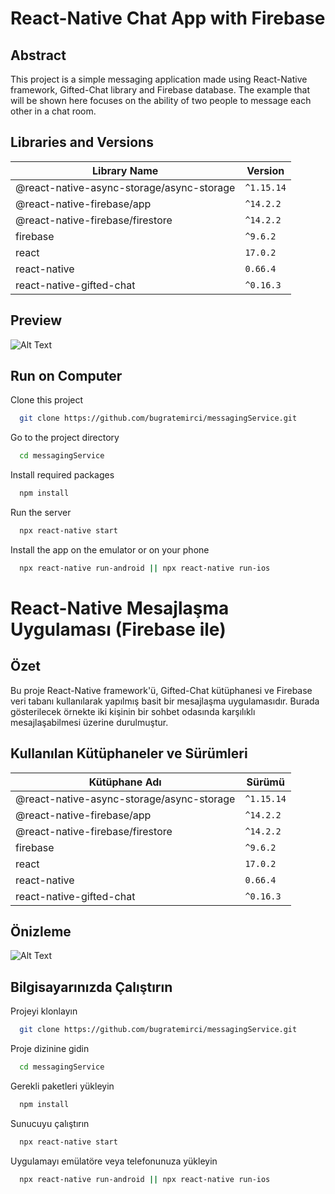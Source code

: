# React-Native Chat App with Firebase

## Abstract

This project is a simple messaging application made using React-Native framework, Gifted-Chat library and Firebase database. The example that will be shown here focuses on the ability of two people to message each other in a chat room.

## Libraries and Versions

|Library Name| Version|
|-------|------|
|@react-native-async-storage/async-storage | `^1.15.14` |
|@react-native-firebase/app| `^14.2.2`|
|@react-native-firebase/firestore |`^14.2.2`|
|firebase| `^9.6.2`|
|react| `17.0.2`|
|react-native| `0.66.4`|
|react-native-gifted-chat| `^0.16.3`|

## Preview

![Alt Text](https://media.giphy.com/media/8B2zF9dA8FWgC80uZ3/giphy.gif)

## Run on Computer

Clone this project

```bash
  git clone https://github.com/bugratemirci/messagingService.git
```

Go to the project directory

```bash
  cd messagingService
```

Install required packages

```bash
  npm install
```

Run the server

```bash
  npx react-native start
```

Install the app on the emulator or on your phone

```bash
  npx react-native run-android || npx react-native run-ios
```

# React-Native Mesajlaşma Uygulaması (Firebase ile)

##  Özet

Bu proje React-Native framework'ü, Gifted-Chat kütüphanesi ve Firebase veri tabanı kullanılarak yapılmış basit bir mesajlaşma uygulamasıdır. Burada gösterilecek örnekte iki kişinin bir sohbet odasında karşılıklı mesajlaşabilmesi üzerine durulmuştur.

## Kullanılan Kütüphaneler ve Sürümleri

|Kütüphane Adı| Sürümü|
|-------|------|
|@react-native-async-storage/async-storage | `^1.15.14` |
|@react-native-firebase/app| `^14.2.2`|
|@react-native-firebase/firestore |`^14.2.2`|
|firebase| `^9.6.2`|
|react| `17.0.2`|
|react-native| `0.66.4`|
|react-native-gifted-chat| `^0.16.3`|



## Önizleme

![Alt Text](https://media.giphy.com/media/8B2zF9dA8FWgC80uZ3/giphy.gif)



## Bilgisayarınızda Çalıştırın

Projeyi klonlayın

```bash
  git clone https://github.com/bugratemirci/messagingService.git
```

Proje dizinine gidin

```bash
  cd messagingService
```

Gerekli paketleri yükleyin

```bash
  npm install
```

Sunucuyu çalıştırın

```bash
  npx react-native start
```
Uygulamayı emülatöre veya telefonunuza yükleyin

```bash
  npx react-native run-android || npx react-native run-ios
```




